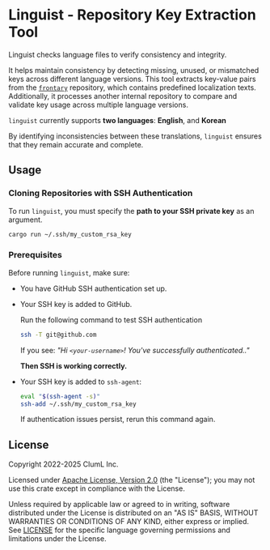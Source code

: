 # Linguist - Repository Key Extraction Tool

Linguist checks language files to verify consistency and integrity.

It helps maintain consistency by detecting missing, unused, or mismatched keys
across different language versions. This tool extracts key-value pairs from the
[`frontary`](https://github.com/frontary) repository, which contains predefined
localization texts. Additionally, it processes another internal repository to
compare and validate key usage across multiple language versions.

`linguist` currently supports **two languages**: **English**, and **Korean**

By identifying inconsistencies between these translations, `linguist` ensures
that they remain accurate and complete.

## Usage

### Cloning Repositories with SSH Authentication

To run `linguist`, you must specify the **path to your SSH private key** as an argument.

```sh
cargo run ~/.ssh/my_custom_rsa_key
```

### Prerequisites

Before running `linguist`, make sure:

* You have GitHub SSH authentication set up.
* Your SSH key is added to GitHub.

  Run the following command to test SSH authentication

  ```sh
  ssh -T git@github.com
  ```

  If you see:
  _"Hi `<your-username>`! You've successfully authenticated.."_

  **Then SSH is working correctly.**

* Your SSH key is added to `ssh-agent`:

  ```sh
  eval "$(ssh-agent -s)"
  ssh-add ~/.ssh/my_custom_rsa_key
  ```

  If authentication issues persist, rerun this command again.

## License

Copyright 2022-2025 ClumL Inc.

Licensed under [Apache License, Version
2.0](https://www.apache.org/licenses/LICENSE-2.0)
(the "License"); you may not use this crate except in compliance with the License.

Unless required by applicable law or agreed to in writing, software distributed
under the License is distributed on an "AS IS" BASIS, WITHOUT WARRANTIES OR
CONDITIONS OF ANY KIND, either express or implied. See [LICENSE](LICENSE) for
the specific language governing permissions and limitations under the License.
